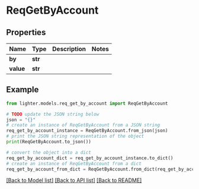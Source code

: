 # ReqGetByAccount


## Properties

Name | Type | Description | Notes
------------ | ------------- | ------------- | -------------
**by** | **str** |  | 
**value** | **str** |  | 

## Example

```python
from lighter.models.req_get_by_account import ReqGetByAccount

# TODO update the JSON string below
json = "{}"
# create an instance of ReqGetByAccount from a JSON string
req_get_by_account_instance = ReqGetByAccount.from_json(json)
# print the JSON string representation of the object
print(ReqGetByAccount.to_json())

# convert the object into a dict
req_get_by_account_dict = req_get_by_account_instance.to_dict()
# create an instance of ReqGetByAccount from a dict
req_get_by_account_from_dict = ReqGetByAccount.from_dict(req_get_by_account_dict)
```
[[Back to Model list]](../README.md#documentation-for-models) [[Back to API list]](../README.md#documentation-for-api-endpoints) [[Back to README]](../README.md)


